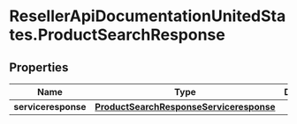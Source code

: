 # ResellerApiDocumentationUnitedStates.ProductSearchResponse

## Properties

Name | Type | Description | Notes
------------ | ------------- | ------------- | -------------
**serviceresponse** | [**ProductSearchResponseServiceresponse**](ProductSearchResponseServiceresponse.md) |  | [optional] 


